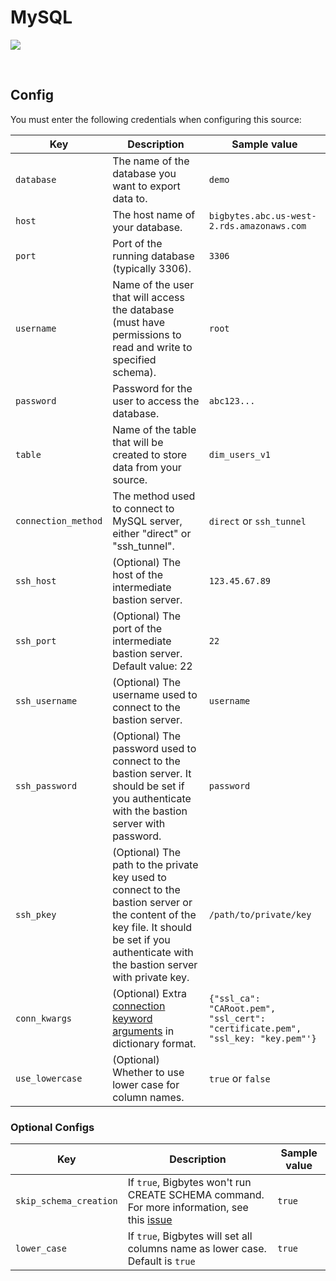 # MySQL

![](https://user-images.githubusercontent.com/78053898/198754276-a4524211-aafa-40b2-a95a-1d8f08ba6835.png)

<br />

## Config

You must enter the following credentials when configuring this source:

| Key | Description | Sample value
| --- | --- | --- |
| `database` | The name of the database you want to export data to. | `demo` |
| `host` | The host name of your database. | `bigbytes.abc.us-west-2.rds.amazonaws.com` |
| `port` | Port of the running database (typically 3306). | `3306` |
| `username` | Name of the user that will access the database (must have permissions to read and write to specified schema). | `root` |
| `password` | Password for the user to access the database. | `abc123...` |
| `table` | Name of the table that will be created to store data from your source. | `dim_users_v1` |
| `connection_method` | The method used to connect to MySQL server, either "direct" or "ssh_tunnel". | `direct` or `ssh_tunnel` |
| `ssh_host` | (Optional) The host of the intermediate bastion server. | `123.45.67.89` |
| `ssh_port` | (Optional) The port of the intermediate bastion server. Default value: 22 | `22` |
| `ssh_username` | (Optional) The username used to connect to the bastion server. | `username` |
| `ssh_password` | (Optional) The password used to connect to the bastion server. It should be set if you authenticate with the bastion server with password. | `password` |
| `ssh_pkey` | (Optional) The path to the private key used to connect to the bastion server or the content of the key file. It should be set if you authenticate with the bastion server with private key. | `/path/to/private/key` |
| `conn_kwargs` | (Optional) Extra [connection keyword arguments](https://dev.mysql.com/doc/connector-python/en/connector-python-connectargs.html) in dictionary format. | `{"ssl_ca": "CARoot.pem", "ssl_cert": "certificate.pem", "ssl_key: "key.pem"'}` |
| `use_lowercase` | (Optional) Whether to use lower case for column names. | `true` or `false` |

### Optional Configs

| Key | Description | Sample value
| --- | --- | --- |
| `skip_schema_creation` | If `true`, Bigbytes won't run CREATE SCHEMA command. For more information, see this [issue](https://github.com/digitranslab/bigbytes/issues/3416) | `true`
| `lower_case` | If `true`, Bigbytes will set all columns name as lower case. Default is `true` | `true` |
<br />


<br />
